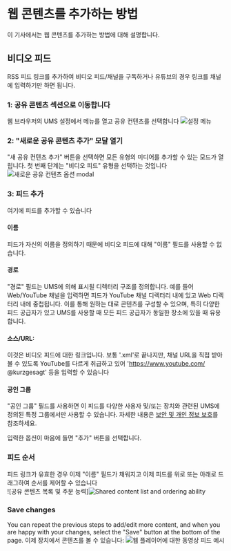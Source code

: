 # 웹 콘텐츠를 추가하는 방법

이 기사에서는 웹 콘텐츠를 추가하는 방법에 대해 설명합니다.

## 비디오 피드

RSS 피드 링크를 추가하여 비디오 피드/채널을 구독하거나 유튜브의 경우 링크를 채널에 입력하기만 하면 됩니다.

### 1: 공유 콘텐츠 섹션으로 이동합니다

웹 브라우저의 UMS 설정에서 메뉴를 열고 공유 컨텐츠를 선택합니다
![설정 메뉴](@site/docs/guides/img/how-to-add-web-content-1-shared-content.png)

### 2: "새로운 공유 콘텐츠 추가" 모달 열기

"새 공유 컨텐츠 추가" 버튼을 선택하면 모든 유형의 미디어를 추가할 수 있는 모드가 열립니다. 첫 번째 단계는 "비디오 피드" 유형을 선택하는 것입니다\
![새로운 공유 컨텐츠 옵션 modal](@site/docs/guides/img/how-to-add-web-content-2-add-modal.png)

### 3: 피드 추가

여기에 피드를 추가할 수 있습니다

#### 이름

피드가 자신의 이름을 정의하기 때문에 비디오 피드에 대해 "이름" 필드를 사용할 수 없습니다.

#### 경로

"경로" 필드는 UMS에 의해 표시될 디렉터리 구조를 정의합니다. 예를 들어 Web/YouTube 채널을 입력하면 피드가 YouTube 채널 디렉터리 내에 있고 Web 디렉터리 내에 중첩됩니다. 이를 통해 원하는 대로 콘텐츠를 구성할 수 있으며, 특히 다양한 피드 공급자가 있고 UMS를 사용할 때 모든 피드 공급자가 동일한 장소에 있을 때 유용합니다.

#### 소스/URL:

이것은 비디오 피드에 대한 링크입니다. 보통 '.xml'로 끝나지만, 채널 URL을 직접 받아볼 수 있도록 YouTube를 다르게 취급하고 있어 'https://www.youtube.com/ @kurzgesagt' 등을 입력할 수 있습니다

#### 공인 그룹

"공인 그룹" 필드를 사용하면 이 피드를 다양한 사용자 및/또는 장치와 관련된 UMS에 정의된 특정 그룹에서만 사용할 수 있습니다. 자세한 내용은 [보안 및 개인 정보 보호](.../configuration/security-and-privacy.md#link-person-to-renderer)를 참조하세요.

입력한 옵션이 마음에 들면 "추가" 버튼을 선택합니다.

### 피드 순서

피드 링크가 유효한 경우 이제 "이름" 필드가 채워지고 이제 피드를 위로 또는 아래로 드래그하여 순서를 제어할 수 있습니다\
![공유 콘텐츠 목록 및 주문 능력]![Shared content list and ordering ability](@site/docs/guides/img/how-to-add-web-content-3-see-name-and-sort.png)

### Save changes

You can repeat the previous steps to add/edit more content, and when you are happy with your changes, select the "Save" button at the bottom of the page. 이제 장치에서 콘텐츠를 볼 수 있습니다:
![웹 플레이어에 대한 동영상 피드 예시](@site/docs/guides/img/how-to-add-web-content-4-feed-player.png)
